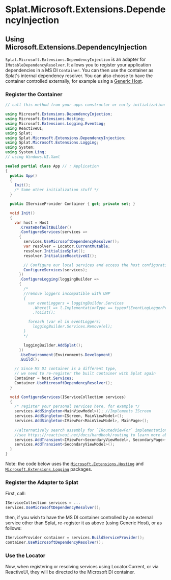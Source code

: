 # Splat.Microsoft.Extensions.DependencyInjection

## Using Microsoft.Extensions.DependencyInjection

`Splat.Microsoft.Extensions.DependencyInjection` is an adapter for `IMutableDependencyResolver`.
It allows you to register your application dependencies in a MS DI `Container`.  You can then use the container as Splat's internal dependency resolver.
You can also choose to have the container controlled externally, for example using a [Generic Host](https://docs.microsoft.com/en-us/aspnet/core/fundamentals/host/generic-host?view=aspnetcore-2.2#configureappconfiguration).

### Register the Container

```cs
// call this method from your apps constructor or early initialization code

using Microsoft.Extensions.DependencyInjection;
using Microsoft.Extensions.Hosting;
using Microsoft.Extensions.Logging.EventLog;
using ReactiveUI;
using Splat;
using Splat.Microsoft.Extensions.DependencyInjection;
using Splat.Microsoft.Extensions.Logging;
using System;
using System.Linq;
// using Windows.UI.Xaml

sealed partial class App // : Application
{   
  public App()
  {
    Init();
    /* Some other initialization stuff */
  }                     

  public IServiceProvider Container { get; private set; }

  void Init()
  {
    var host = Host
      .CreateDefaultBuilder()
      .ConfigureServices(services =>
      {
        services.UseMicrosoftDependencyResolver();
        var resolver = Locator.CurrentMutable;
        resolver.InitializeSplat();
        resolver.InitializeReactiveUI();

        // Configure our local services and access the host configuration
        ConfigureServices(services);
      })
      .ConfigureLogging(loggingBuilder =>
      {
        /*
        //remove loggers incompatible with UWP
        {
          var eventLoggers = loggingBuilder.Services
            .Where(l => l.ImplementationType == typeof(EventLogLoggerProvider))
            .ToList();

          foreach (var el in eventLoggers)
            loggingBuilder.Services.Remove(el);
        }
        */

        loggingBuilder.AddSplat();
      })
      .UseEnvironment(Environments.Development)
      .Build();

    // Since MS DI container is a different type,
    // we need to re-register the built container with Splat again
    Container = host.Services;
    Container.UseMicrosoftDependencyResolver();
  }

  void ConfigureServices(IServiceCollection services)
  {
    /* register your personal services here, for example */
    services.AddSingleton<MainViewModel>(); //Implements IScreen
    services.AddSingleton<IScreen, MainViewModel>();
    services.AddSingleton<IViewFor<MainViewModel>, MainPage>();
    
    //alternatively search assembly for `IRoutedViewFor` implementations
    //see https://reactiveui.net/docs/handbook/routing to learn more about routing in RxUI
    services.AddTransient<IViewFor<SecondaryViewModel>, SecondaryPage>();    
    services.AddTransient<SecondaryViewModel>();
  }
}  
```

Note: the code below uses the [`Microsoft.Extensions.Hosting`](https://www.nuget.org/packages/Microsoft.Extensions.Hosting) and [`Microsoft.Extensions.Logging`](https://www.nuget.org/packages/Microsoft.Extensions.Logging) packages.

### Register the Adapter to Splat

First, call:

```cs
IServiceCollection services = ...
services.UseMicrosoftDependencyResolver();
```

then, if you wish to have the MS DI container controlled by an external service other than Splat, re-register it as above (using Generic Host), or as follows:

```cs
IServiceProvider container = services.BuildServiceProvider();
container.UseMicrosoftDependencyResolver();
```

### Use the Locator

Now, when registering or resolving services using Locator.Current, or via ReactiveUI, they will be directed to the Microsoft DI container.
